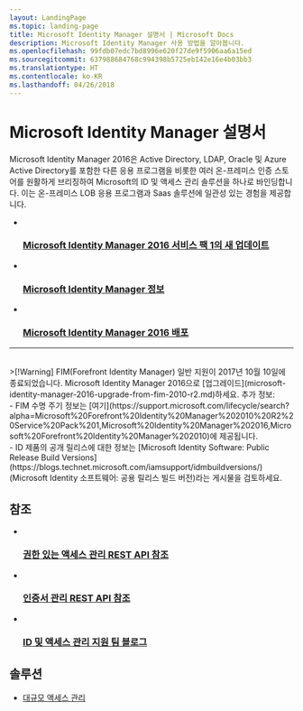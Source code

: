 ```yaml
---
layout: LandingPage
ms.topic: landing-page
title: Microsoft Identity Manager 설명서 | Microsoft Docs
description: Microsoft Identity Manager 사용 방법을 알아봅니다.
ms.openlocfilehash: 99fdb07edc7bd8996e620f27de9f5906aa6a15ed
ms.sourcegitcommit: 637988684768c994398b5725eb142e16e4b03bb3
ms.translationtype: HT
ms.contentlocale: ko-KR
ms.lasthandoff: 04/26/2018
---
```

# <a name="microsoft-identity-manager-documentation"></a>Microsoft Identity Manager 설명서

Microsoft Identity Manager 2016은 Active Directory, LDAP, Oracle 및 Azure Active Directory를 포함한 다른 응용 프로그램을 비롯한 여러 온-프레미스 인증 스토어를 원활하게 브리징하여 Microsoft의 ID 및 액세스 관리 솔루션을 하나로 바인딩합니다. 이는 온-프레미스 LOB 응용 프로그램과 Saas 솔루션에 일관성 있는 경험을 제공합니다.

<ul class="panelContent cardsFTitle">
    <li>
        <a href="/microsoft-identity-manager/reference/version-history">
        <div class="cardSize">
            <div class="cardPadding">
                <div class="card">
                    <div class="cardImageOuter">
                        <div class="cardImage">
                            <img src="/media/index/i_whats-new.svg" alt="" />
                        </div>
                    </div>
                    <div class="cardText">
                        <h3>Microsoft Identity Manager 2016 서비스 팩 1의 새 업데이트</h3>
                    </div>
                </div>
            </div>
        </div>
        </a>
    </li>
    <li>
        <a href="/microsoft-identity-manager/microsoft-identity-manager-2016">
        <div class="cardSize">
            <div class="cardPadding">
                <div class="card">
                    <div class="cardImageOuter">
                        <div class="cardImage">
                            <img src="/media/index/i_learn-about.svg" alt="" />
                        </div>
                    </div>
                    <div class="cardText">
                        <h3>Microsoft Identity Manager 정보</h3>                    </div>
                </div>
            </div>
        </div>
        </a>
    </li>
    <li>
        <a href="/microsoft-identity-manager/microsoft-identity-manager-deploy">
        <div class="cardSize">
            <div class="cardPadding">
                <div class="card">
                    <div class="cardImageOuter">
                        <div class="cardImage">
                            <img src="/media/index/i_deploy.svg" alt="" />
                        </div>
                    </div>
                    <div class="cardText">
                        <h3>Microsoft Identity Manager 2016 배포</h3>
                    </div>
                </div>
            </div>
        </div>
        </a>
    </li>
</ul>

---
<br>
>[!Warning]
FIM(Forefront Identity Manager) 일반 지원이 2017년 10월 10일에 종료되었습니다. Microsoft Identity Manager 2016으로 [업그레이드](microsoft-identity-manager-2016-upgrade-from-fim-2010-r2.md)하세요. 추가 정보: </br>  - FIM 수명 주기 정보는 [여기](https://support.microsoft.com/lifecycle/search?alpha=Microsoft%20Forefront%20Identity%20Manager%202010%20R2%20Service%20Pack%201,Microsoft%20Identity%20Manager%202016,Microsoft%20Forefront%20Identity%20Manager%202010)에 제공됩니다. </br> - ID 제품의 공개 릴리스에 대한 정보는 [Microsoft Identity Software: Public Release Build Versions](https://blogs.technet.microsoft.com/iamsupport/idmbuildversions/)(Microsoft Identity 소프트웨어: 공용 릴리스 빌드 버전)라는 게시물을 검토하세요.

<h2>참조</h2>
<ul class="panelContent cardsFTitle">
    <li>
        <a href="/microsoft-identity-manager/reference/privileged-access-management-rest-api-reference">
        <div class="cardSize">
            <div class="cardPadding">
                <div class="card">
                    <div class="cardImageOuter">
                        <div class="cardImage">
                            <img src="/media/index/i_reference.svg" alt="" />
                        </div>
                    </div>
                    <div class="cardText">
                        <h3>권한 있는 액세스 관리 REST API 참조</h3>
                    </div>
                </div>
            </div>
        </div>
        </a>
    </li>
        <li>
        <a href="/microsoft-identity-manager/reference/certificate-management-rest-api-reference">
        <div class="cardSize">
            <div class="cardPadding">
                <div class="card">
                    <div class="cardImageOuter">
                        <div class="cardImage">
                            <img src="/media/index/i_reference.svg" alt="" />
                        </div>
                    </div>
                    <div class="cardText">
                        <h3>인증서 관리 REST API 참조</h3>
                    </div>
                </div>
            </div>
        </div>
        </a>
    </li>
    <li>
        <a href="https://blogs.technet.microsoft.com/iamsupport/">
        <div class="cardSize">
            <div class="cardPadding">
                <div class="card">
                    <div class="cardImageOuter">
                        <div class="cardImage">
                            <img src="/media/index/i_blog.svg" alt="" />
                        </div>
                    </div>
                    <div class="cardText">
                        <h3>ID 및 액세스 관리 지원 팀 블로그</h3>
                    </div>
                </div>
            </div>
        </div>
        </a>
    </li>
</ul>

<h2>솔루션</h2>
<ul class="panelContent cardsW">
    <li>
        <div class="cardSize">
            <div class="cardPadding">
                <div class="card">
                    <div class="cardText">
                        <p><a href="/enterprise-mobility-security/solutions/manage-access-at-scale">대규모 액세스 관리</a></p>
                    </div>
                </div>
            </div>
        </div>
    </li>
</ul>
